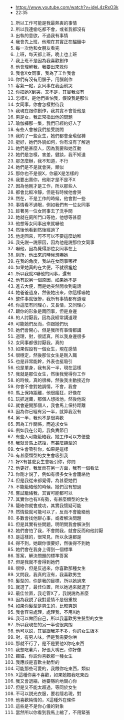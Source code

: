 - https://www.youtube.com/watch?v=ideL4zRxO3k
- 22:35

1. 所以工作可能是我最熱衷的事情
1. 所以我連偷吃都不會，或者我都沒有
1. 出執的意欲，不過我有事情
1. 我會先上班，他現在其實正在醖釀中
1. 每一次他和女朋友看完
1. 上班，每天都上班，晚上也上班
1. 我上班不是因為我喜歡創作
1. 他會理解我，我要出來救你
1. 我會X女同事，我為了工作我會
1. 你們有沒有用腦子，用腦創作
1. 客氣一點，女同事在我面前哭
1. 你把她X到哭，又不是，其實我沒有
1. 怎樣X，是他們害怕我，假設我是那位
1. 女同事，你會怎樣對待我
1. 我現在跟你創作，我其實不會管他是
1. 男是女，我正常指出他的問題
1. 瑜伽褲那一集，我們已經約好人了
1. 有些人會被我們接受訪問
1. 我約了一些女生，她們都會全瑜伽褲
1. 挺好，她們外貌如何，你有沒有了解過
1. 她們是甚麼人，因為我要和她互動
1. 她們是怎樣，害差，健談，我不知道
1. 那怎麼辦，我不知道，不行
1. 她們是不是就會哭，類似
1. 那你也不是很X，你最X是怎樣的
1. 我要出賣你，他剛才是不是不X
1. 因為他剛才是工作，所以那些人
1. 都會比較冷靜，但是有時候他會哭
1. 然在，不是工作的時候，他會對一些
1. 事情看不過眼，例如我們有一位女同事
1. 趁著另一位女同事去了洗手間
1. 她就在廁所門口等他，他想等甚麼
1. 他想等女同事出來就嚇他
1. 然後他看到然後經過了
1. 他走回來，可不可以不要這麼幼稚
1. 我先説一説原因，因為他是説那位女同事
1. 嚇他，因為覺得那位女同事在上
1. 廁所，他出來的時候想嚇她
1. 在我的角度，我站在女同事哪裡
1. 如果她真的在大便，不就很尷尬
1. 所以我就X嚇他的同事，還有
1. 他有説另一個原因，如果她不是
1. 進去大便，而是她突然間收到電話
1. 她爸爸過身，然後她出來，你這樣嚇她
1. 整件事就很慘，我所有事情都有道理
1. 你這麼有同理心，又長情，又同理心
1. 跟你的形象是兩回事，但是身邊
1. 的人討厭我，因為我經常講道理
1. 可能她們反而，你跟她們玩
1. 她們會開心，但是我所有事情都講
1. 道理，對，很認真，所以我身邊很多
1. 女同事都很討厭我，真的
1. 如果假設有一個女生，現在感情
1. 很穩定，然後那位女生是剛入職
1. 也是非常能幹，外表也挺吸引
1. 也是單身，我有另一半，現在這樣
1. 我就是那位女生，然後我覺得你工作
1. 的時候，真的很棒，然後我主動接近你
1. 你會不會對她調情，不會，我會
1. 馬上保持距離，他很瘋狂，好像在
1. 玩抓迷藏，那個人想找他，然後他説
1. 就會避開那個人，我會馬上保持距離
1. 因為你已經有另一半，就算我沒有
1. 另一半，我也不是很喜歡
1. 因為工作關係，而追求女生
1. 例如我在公司，我負責節目
1. 有些人可能籠絡我，她工作可以方便些
1. 我就會馬上抗拒，有甚麼類型的
1. 女生會吸引你，如果是這樣
1. 有甚麼類型的女生會吸引我
1. 好X有甚麼女生會吸引你，你問
1. 他更好，我反而在另一方面，我有一個看法
1. 你剛才説了，例如有很多女生會籠絡他
1. 但是我從來都覺得，為甚麼她們
1. 不能籠絡他的時候，她們沒有想過
1. 嘗試籠絡我，其實可能都可以
1. 其實你也有X有勢，有甚麼類型的女生
1. 籠絡你就會成功，其實我懷疑可能
1. 然情些就可能可以了，反而不會籠絡他
1. 多數會找他聊心事，或者解決問題
1. 但是其實有些問題，明明問我會解決到
1. 她們會怕了我，不會問我，就會反而和他討厭
1. 是這樣的，很常見，所以永遠都是
1. 得不到，她跟你很要好，然後得不到她 
1. 她們會在我身上得到一個標準
1. 答案，解決問題的標準答案
1. 但是我就不會得到她們
1. 很慘，但是反過來，你喜歡那種女生
1. 又問我，我真的沒有，我喜歡男生
1. 髮型的，你是我的目標，所以她過來
1. 就選了，最佳位置，所以她過來就選了
1. 最佳位置，我毛管X了，我説説為甚麼
1. 因為我説了我對愛情不是很重視
1. 如果你髮型是男生的，比較爽朗
1. 我會容易處理，處理我，不用X她
1. 我可以做回自己，所以我喜歡男生髮型的女生
1. 所以我現在的另一半也很爽朗
1. 他可以説，其實跟我差不多，你的女生版本
1. 對，有男人味，但是我需要你哄
1. 那就不行了，是不是要他X你吃東西
1. 我想吃薯片，好張大嘴巴，你好像
1. 餵貓，你説你喜歡那一種女生
1. 我應該是喜歡主動型的
1. 可能那些可愛的，我餵你吃東西，類似
1. X這種你喜不喜歡，如果她餵我吃東西
1. 我又會退縮，她要隱約地關心你
1. 但是又不能太超過，等同於女生
1. 不可以説光衣服，要若隱若現，對
1. 他喜歡純情的，X這種外在條件
1. 這些是不是你心儀的對象
1. 當然所以你看到我馬上縮了，不用緊張
